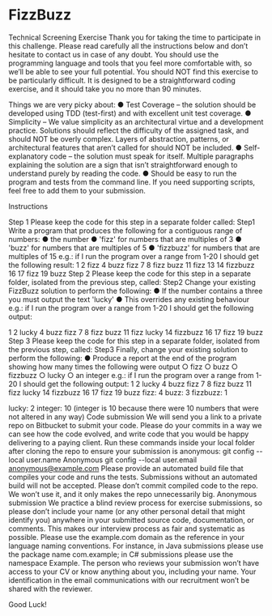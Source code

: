 # FizzBuzz
Technical Screening Exercise
Thank you for taking the time to participate in this challenge. Please read carefully all the instructions below and don’t
hesitate to contact us in case of any doubt. You should use the programming language and tools that you feel
more comfortable with, so we’ll be able to see your full potential. You should NOT find this exercise to be particularly
difficult. It is designed to be a straightforward coding exercise, and it should take you no more than 90 minutes.

Things we are very picky about:
● Test Coverage – the solution should be developed using TDD (test-first) and with excellent unit test
coverage.
● Simplicity – We value simplicity as an architectural virtue and a development practice. Solutions should
reflect the difficulty of the assigned task, and should NOT be overly complex. Layers of abstraction, patterns,
or architectural features that aren’t called for should NOT be included.
● Self-explanatory code – the solution must speak for itself. Multiple paragraphs explaining the solution are a
sign that isn’t straightforward enough to understand purely by reading the code.
● Should be easy to run the program and tests from the command line. If you need supporting scripts, feel free
to add them to your submission.

Instructions

Step 1
Please keep the code for this step in a separate folder called: Step1
Write a program that produces the following for a contiguous range of numbers:
● the number
● 'fizz' for numbers that are multiples of 3
● 'buzz' for numbers that are multiples of 5
● 'fizzbuzz' for numbers that are multiples of 15
e.g.: if I run the program over a range from 1-20 I should get the following result:
1 2 fizz 4 buzz fizz 7 8 fizz buzz 11 fizz 13 14 fizzbuzz 16 17 fizz 19 buzz
Step 2
Please keep the code for this step in a separate folder, isolated from the previous step, called: Step2
Change your existing FizzBuzz solution to perform the following:
● If the number contains a three you must output the text 'lucky'
● This overrides any existing behaviour
e.g.: if I run the program over a range from 1-20 I should get the following output:

1 2 lucky 4 buzz fizz 7 8 fizz buzz 11 fizz lucky 14 fizzbuzz 16 17 fizz 19 buzz
Step 3
Please keep the code for this step in a separate folder, isolated from the previous step, called: Step3
Finally, change your existing solution to perform the following:
● Produce a report at the end of the program showing how many times the following were output
○ fizz
○ buzz
○ fizzbuzz
○ lucky
○ an integer
e.g.: if I run the program over a range from 1-20 I should get the following output:
1 2 lucky 4 buzz fizz 7 8 fizz buzz 11 fizz lucky 14 fizzbuzz 16 17 fizz 19 buzz
fizz: 4
buzz: 3
fizzbuzz: 1

lucky: 2 integer: 10
(integer is 10 because there were 10 numbers that were not altered in any way)
Code submission
We will send you a link to a private repo on Bitbucket to submit your code. Please do your commits in a way we can
see how the code evolved, and write code that you would be happy delivering to a paying client.
Run these commands inside your local folder after cloning the repo to ensure your submission is anonymous:
git config --local user.name Anonymous
git config --local user.email anonymous@example.com
Please provide an automated build file that compiles your code and runs the tests. Submissions without an
automated build will not be accepted.
Please don’t commit compiled code to the repo. We won’t use it, and it only makes the repo unnecessarily big.
Anonymous submission
We practice a blind review process for exercise submissions, so please don’t include your name (or any other
personal detail that might identify you) anywhere in your submitted source code, documentation, or comments. This
makes our interview process as fair and systematic as possible.
Please use the example.com domain as the reference in your language naming conventions. For instance, in Java
submissions please use the package name com.example; in C# submissions please use the namespace Example.
The person who reviews your submission won’t have access to your CV or know anything about you, including your
name. Your identification in the email communications with our recruitment won’t be shared with the reviewer.

Good Luck!
